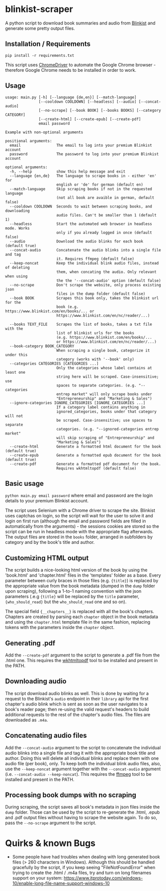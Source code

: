 # blinkist-scraper

A python script to download book summaries and audio from [Blinkist](https://www.blinkist.com/) and generate some pretty output files.

## Installation / Requirements

`pip install -r requirements.txt`

This script uses [ChromeDriver](chromedriver.chromium.org) to automate the Google Chrome browser - therefore Google Chrome needs to be installed in order to work.

## Usage

```text
usage: main.py [-h] [--language {de,en}] [--match-language]
               [--cooldown COOLDOWN] [--headless] [--audio] [--concat-audio]
               [--no-scrape] [--book BOOK] [--books BOOKS] [--category CATEGORY]
               [--create-html] [--create-epub] [--create-pdf]
               email password

Example with non-optional arguments

positional arguments:
  email                The email to log into your premium Blinkist account    
  password             The password to log into your premium Blinkist account

optional arguments:
  -h, --help           show this help message and exit
  --language {en,de}   The language to scrape books in - either 'en' for
                       english or 'de' for german (default en)
  --match-language     Skip scraping books if not in the requested language
                       (not all book are avaible in german, default false)
  --cooldown COOLDOWN  Seconds to wait between scraping books, and downloading
                       audio files. Can't be smaller than 1 (default 1)
  --headless           Start the automated web browser in headless mode. Works
                       only if you already logged in once (default false)
  --audio              Download the audio blinks for each book (default true)
  --concat-audio       Concatenate the audio blinks into a single file and tag
                       it. Requires ffmpeg (default false)
  --keep-noncat        Keep the individual blink audio files, instead of deleting
                       them, when concating the audio. Only relevant when using
                       the the '--concat-audio' option (default false)
  --no-scrape          Don't scrape the website, only process existing json
                       files in the dump folder (default false)
  --book BOOK          Scrapes this book only, takes the blinkist url for the
                       book (e.g. https://www.blinkist.com/en/books/... or
                       https://www.blinkist.com/en/nc/reader/...)

  --books TEXT_FILE    Scrapes the list of books, takes a txt file with the
                       list of blinkist urls for the books
                       (e.g. https://www.blinkist.com/en/books/...
                       or https://www.blinkist.com/en/nc/reader/...)
  --book-category BOOK_CATEGORY
                       When scraping a single book, categorize it under this
                       category (works with '--book' only)
  --categories CATEGORIES [CATEGORIES ...]
                       Only the categories whose label contains at least one
                       string here will be scraped. Case-insensitive; use
                       spaces to separate categories. (e.g. "--categories
                       entrep market" will only scrape books under
                       "Entrepreneurship" and "Marketing & Sales")
  --ignore-categories IGNORE_CATEGORIES [IGNORE_CATEGORIES ...]
                       If a category label contains anything in
                       ignored_categories, books under that category will not
                       be scraped. Case-insensitive; use spaces to separate
                       categories. (e.g. "--ignored-categories entrep market"
                       will skip scraping of "Entrepreneurship" and
                       "Marketing & Sales")
  --create-html        Generate a formatted html document for the book (default true)
  --create-epub        Generate a formatted epub document for the book (default true)
  --create-pdf         Generate a formatted pdf document for the book.
                       Requires wkhtmltopdf (default false)
```

## Basic usage
`python main.py email password` where email and password are the login details to your premium Blinkist account.

The script uses Selenium with a Chrome driver to scrape the site. Blinkist uses captchas on login, so the script will wait for the user to solve it and login on first run (although the email and password fields are filled in automatically from the arguments)  - the sessions cookies are stored so the script can be run in headless mode with the appropriate flag afterwards. The output files are stored in the `books` folder, arranged in subfolders by category and by the book's title and author.

## Customizing HTML output
The script builds a nice-looking html version of the book by using the 'book.html' and 'chapter.html' files in the 'templates' folder as a base. Every parameter between curly braces in those files (e.g. `{title}`) is replaced by the appropriate value from the book metadata (dumped in the `dump` folder upon scraping), following a 1-to-1 naming convention with the json parameters (.e.g `{title}` will be replaced by the `title` parameter, `{who_should_read}` but the `who_should_read` one and so on).

The special field `{__chapters__}` is replaced with all the book's chapters. Chapters are created by parsing each `chapter` object in the book metadata and using the `chapter.html` template file in the same fashion, replacing tokens with the parameters inside the `chapter` object.

## Generating .pdf
Add the `--create-pdf` argument to the script to generate a .pdf file from the .html one. This requires the [wkhtmltopdf](https://wkhtmltopdf.org/) tool to be installed and present in the PATH.

## Downloading audio
The script download audio blinks as well. This is done by waiting for a request to the Blinkist's `audio` endpoint in their `library` api for the first chapter's audio blink which is sent as soon as the user navigates to a book's reader page; then re-using the valid request's headers to build additional requests to the rest of the chapter's audio files. The files are downloaded as `.m4a`.

## Concatenating audio files
Add the `--concat-audio` argument to the script to concatenate the individual audio blinks into a single file and tag it with the appropriate book title and author. Doing this will delete all individual blinks and replace them with one audio file (per book), only. To keep both the individual blink audio files, also, use the `--keep-noncat` argument together with the `--concat-audio` argument (i.e. `--concat-audio --keep-noncat`). This requires the [ffmpeg](https://www.ffmpeg.org/) tool to be installed and present in the PATH.

## Processing book dumps with no scraping
During scraping, the script saves all book's metadata in json files inside the `dump` folder. Those can be used by the script to re-generate the .html, .epub and .pdf output files without having to scrape the website again. To do so, pass the `--no-scrape` argument to the script.

# Quirks & known Bugs
- Some people have had troubles when dealing with long generated book files (> 260 characters in Windows). Although this should be handled gracefully by the script, if you keep seeing "FileNotFoundError" when trying to create the .html / .m4a files, try and turn on long filenames support on your system: https://www.itprotoday.com/windows-10/enable-long-file-name-support-windows-10
